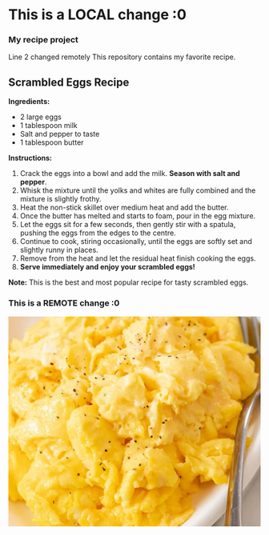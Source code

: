 # This is a LOCAL change :0

### My recipe project

Line 2 changed remotely
This repository contains my favorite recipe.

## Scrambled Eggs Recipe

**Ingredients:**

- 2 large eggs
- 1 tablespoon milk
- Salt and pepper to taste
- 1 tablespoon butter

**Instructions:**

1. Crack the eggs into a bowl and add the milk. **Season with salt and pepper**.
2. Whisk the mixture until the yolks and whites are fully combined and the mixture is slightly frothy.
3. Heat the non-stick skillet over medium heat and add the butter.
4. Once the butter has melted and starts to foam, pour in the egg mixture.
5. Let the eggs sit for a few seconds, then gently stir with a spatula, pushing the eggs from the edges to the centre.
6. Continue to cook, stiring occasionally, until the eggs are softly set and slightly runny in places.
7. Remove from the heat and let the residual heat finish cooking the eggs.
8. **Serve immediately and enjoy your scrambled eggs!**

 **Note:** This is the best and most popular recipe for tasty scrambled eggs.

### This is a REMOTE change :0

 ![Recipe Image](recipe.jpg)
